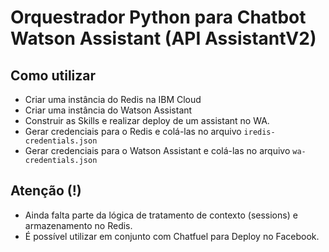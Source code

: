 # Orquestrador Python para Chatbot Watson Assistant (API AssistantV2)

## Como utilizar
* Criar uma instância do Redis na IBM Cloud
* Criar uma instância do Watson Assistant
* Construir as Skills e realizar deploy de um assistant no WA.
* Gerar credenciais para o Redis e colá-las no arquivo `iredis-credentials.json`
* Gerar credenciais para o Watson Assistant e colá-las no arquivo `wa-credentials.json`

## Atenção (!)

* Ainda falta parte da lógica de tratamento de contexto (sessions) e armazenamento no Redis.
* É possível utilizar em conjunto com Chatfuel para Deploy no Facebook.
